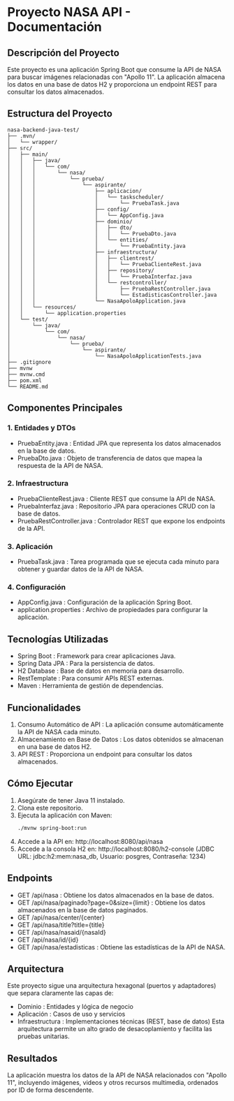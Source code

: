 # Proyecto NASA API - Documentación
## Descripción del Proyecto
Este proyecto es una aplicación Spring Boot que consume la API de NASA para buscar imágenes relacionadas con "Apollo 11". La aplicación almacena los datos en una base de datos H2 y proporciona un endpoint REST para consultar los datos almacenados.

## Estructura del Proyecto
```plaintext
nasa-backend-java-test/
├── .mvn/
│   └── wrapper/
├── src/
│   ├── main/
│   │   ├── java/
│   │   │   └── com/
│   │   │       └── nasa/
│   │   │           └── prueba/
│   │   │               └── aspirante/
│   │   │                   ├── aplicacion/
│   │   │                   │   └── taskscheduler/
│   │   │                   │       └── PruebaTask.java
│   │   │                   ├── config/
│   │   │                   │   └── AppConfig.java
│   │   │                   ├── dominio/
│   │   │                   │   ├── dto/
│   │   │                   │   │   └── PruebaDto.java
│   │   │                   │   └── entities/
│   │   │                   │       └── PruebaEntity.java
│   │   │                   ├── infraestructura/
│   │   │                   │   ├── clientrest/
│   │   │                   │   │   └── PruebaClienteRest.java
│   │   │                   │   ├── repository/
│   │   │                   │   │   └── PruebaInterfaz.java
│   │   │                   │   └── restcontroller/
│   │   │                   │       ├── PruebaRestController.java
│   │   │                   │       └── EstadisticasController.java
│   │   │                   └── NasaApoloApplication.java
│   │   └── resources/
│   │       └── application.properties
│   └── test/
│       └── java/
│           └── com/
│               └── nasa/
│                   └── prueba/
│                       └── aspirante/
│                           └── NasaApoloApplicationTests.java
├── .gitignore
├── mvnw
├── mvnw.cmd
├── pom.xml
└── README.md
 ```

## Componentes Principales
### 1. Entidades y DTOs
- PruebaEntity.java : Entidad JPA que representa los datos almacenados en la base de datos.
- PruebaDto.java : Objeto de transferencia de datos que mapea la respuesta de la API de NASA.
### 2. Infraestructura
- PruebaClienteRest.java : Cliente REST que consume la API de NASA.
- PruebaInterfaz.java : Repositorio JPA para operaciones CRUD con la base de datos.
- PruebaRestController.java : Controlador REST que expone los endpoints de la API.
### 3. Aplicación
- PruebaTask.java : Tarea programada que se ejecuta cada minuto para obtener y guardar datos de la API de NASA.
### 4. Configuración
- AppConfig.java : Configuración de la aplicación Spring Boot.
- application.properties : Archivo de propiedades para configurar la aplicación.
## Tecnologías Utilizadas
- Spring Boot : Framework para crear aplicaciones Java.
- Spring Data JPA : Para la persistencia de datos.
- H2 Database : Base de datos en memoria para desarrollo.
- RestTemplate : Para consumir APIs REST externas.
- Maven : Herramienta de gestión de dependencias.
## Funcionalidades
1. Consumo Automático de API : La aplicación consume automáticamente la API de NASA cada minuto.
2. Almacenamiento en Base de Datos : Los datos obtenidos se almacenan en una base de datos H2.
3. API REST : Proporciona un endpoint para consultar los datos almacenados.

## Cómo Ejecutar
1. Asegúrate de tener Java 11 instalado.
2. Clona este repositorio.
3. Ejecuta la aplicación con Maven:
   ```bash
   ./mvnw spring-boot:run
    ```
4. Accede a la API en: http://localhost:8080/api/nasa
5. Accede a la consola H2 en: http://localhost:8080/h2-console (JDBC URL: jdbc:h2:mem:nasa_db, Usuario: posgres, Contraseña: 1234)


## Endpoints
- GET /api/nasa : Obtiene los datos almacenados en la base de datos.
- GET /api/nasa/paginado?page=0&size={limit} : Obtiene los datos almacenados en la base de datos paginados.
- GET /api/nasa/center/{center}
- GET /api/nasa/title?title={title}
- GET /api/nasa/nasaid/{nasaId}
- GET /api/nasa/id/{id}
- GET /api/nasa/estadisticas : Obtiene las estadísticas de la API de NASA.

## Arquitectura
Este proyecto sigue una arquitectura hexagonal (puertos y adaptadores) que separa claramente las capas de:

- Dominio : Entidades y lógica de negocio
- Aplicación : Casos de uso y servicios
- Infraestructura : Implementaciones técnicas (REST, base de datos)
Esta arquitectura permite un alto grado de desacoplamiento y facilita las pruebas unitarias.

## Resultados
La aplicación muestra los datos de la API de NASA relacionados con "Apollo 11", incluyendo imágenes, videos y otros recursos multimedia, ordenados por ID de forma descendente.
